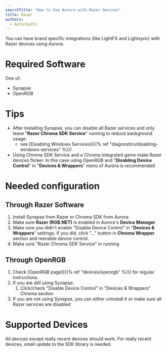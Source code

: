 ```yaml
---
searchTitle: "How to Use Aurora with Razer Devices"
title: Razer
authors:
  - Aytackydln
---
```


You can have brand specific integrations (like LightFX and Lightsync) with Razer devices using Aurora.

# Required Software

One of:
* Synapse
* OpenRGB

# Tips

- After installing Synapse, you can disable all Razer services and only leave "**Razer Chroma SDK Service**" running to reduce background usage.
  - see [Disabling Windows Services]({{% ref "diagnostics/disabling-windows-services" %}})
- Using Chroma SDK Service and a Chroma integrated game make Razer devices flicker.
In this case using OpenRGB and "**Disabling Device Control**" in "**Devices & Wrappers**" menu of Aurora is recommended


# Needed configuration

## Through Razer Software

1. Install Synapse from Razer or Chroma SDK from Aurora
2. Make sure **Razer (RGB.NET)** is enabled in Aurora's **Device Manager**
3. Make sure you didn't enable "Disable Device Control" in "**Devices & Wrappers**" settings. 
If you did, click "..." button in **Chroma Wrapper** section and reenable device control.
4. Make sure "Razer Chroma SDK Service" in running

## Through OpenRGB

1. Check [OpenRGB page]({{% ref "devices/openrgb" %}}) for regular instructions.
2. If you are still using Synapse:
   1. Click/check "Disable Device Control" in "Devices & Wrappers" Chroma section
3. If you are not using Synapse, you can either uninstall it or make sure all Razer services are disabled

# Supported Devices

All devices except really recent devices should work. For really recent devices, small update to the SDK library is needed.
